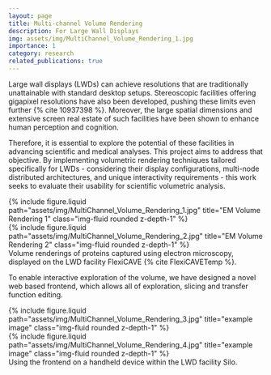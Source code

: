 ```yaml
---
layout: page
title: Multi-channel Volume Rendering
description: For Large Wall Displays
img: assets/img/MultiChannel_Volume_Rendering_1.jpg
importance: 1
category: research
related_publications: true
---
```


Large wall displays (LWDs) can achieve resolutions that are traditionally unattainable with standard desktop setups. Stereoscopic facilities offering gigapixel resolutions have also been developed, pushing these limits even further {% cite 10937398 %}. Moreover, the large spatial dimensions and extensive screen real estate of such facilities have been shown to enhance human perception and cognition.

Therefore, it is essential to explore the potential of these facilities in advancing scientific and medical analyses. This project aims to address that objective. By implementing volumetric rendering techniques tailored specifically for LWDs - considering their display configurations, multi-node distributed architectures, and unique interactivity requirements - this work seeks to evaluate their usability for scientific volumetric analysis.

<div class="row justify-content-sm-center">
    <div class="col-sm-6 mt-3 mt-md-0">
        {% include figure.liquid path="assets/img/MultiChannel_Volume_Rendering_1.jpg" title="EM Volume Rendering 1" class="img-fluid rounded z-depth-1" %}
    </div>
    <div class="col-sm-6 mt-3 mt-md-0">
        {% include figure.liquid path="assets/img/MultiChannel_Volume_Rendering_2.jpg" title="EM Volume Rendering 2" class="img-fluid rounded z-depth-1" %}
    </div>
</div>
<div class="caption">
    Volume renderings of proteins captured using electron microscopy, displayed on the LWD facility FlexiCAVE {% cite FlexiCAVETemp %}.
</div>

To enable interactive exploration of the volume, we have designed a novel web based frontend, which allows all of exploration, slicing and transfer function editing.

<div class="row justify-content-sm-center">
  <div class="col-sm-8 mt-3 mt-md-0">
    {% include figure.liquid path="assets/img/MultiChannel_Volume_Rendering_3.jpg" title="example image" class="img-fluid rounded z-depth-1" %}
  </div>
  <div class="col-sm-4 mt-3 mt-md-0">
    {% include figure.liquid path="assets/img/MultiChannel_Volume_Rendering_4.jpg" title="example image" class="img-fluid rounded z-depth-1" %}
  </div>
</div>
<div class="caption">
    Using the frontend on a handheld device within the LWD facility Silo.
</div>

